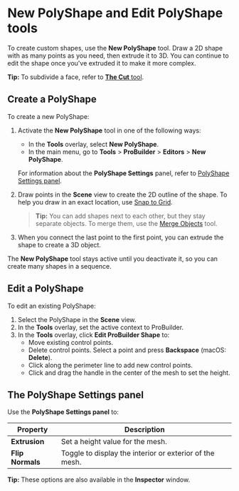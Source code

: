# New PolyShape and Edit PolyShape tools

To create custom shapes, use the **New PolyShape** tool. Draw a 2D shape with as many points as you need, then extrude it to 3D. You can continue to edit the shape once you've extruded it to make it more complex. 

**Tip:** To subdivide a face, refer to [**The Cut** tool](cut-tool.md).

## Create a PolyShape

To create a new PolyShape:

1. Activate the **New PolyShape** tool in one of the following ways:
	* In the **Tools** overlay, select **New PolyShape**.
	* In the main menu, go to **Tools** > **ProBuilder** > **Editors** > **New PolyShape**.

	For information about the **PolyShape Settings** panel, refer to [PolyShape Settings panel](#the-polyshape-settings-pnael).
1. Draw points in the **Scene** view to create the 2D outline of the shape. To help you draw in an exact location, use [Snap to Grid](snap-to-grid.md).
    > **Tip:** You can add shapes next to each other, but they stay separate objects. To merge them, use the [Merge Objects](Object_Merge.md) tool.
1. When you connect the last point to the first point, you can extrude the shape to create a 3D object.
	
The **New PolyShape** tool stays active until you deactivate it, so you can create many shapes in a sequence. 

## Edit a PolyShape

To edit an existing PolyShape:

1. Select the PolyShape in the **Scene** view.
1. In the **Tools** overlay, set the active context to ProBuilder. 
1. In the **Tools** overlay, click **Edit ProBuilder Shape** to:
    * Move existing control points.
    * Delete control points. Select a point and press **Backspace** (macOS: **Delete**).
    * Click along the perimeter line to add new control points.
    * Click and drag the handle in the center of the mesh to set the height.

## The PolyShape Settings panel

Use the **PolyShape Settings panel** to:

| **Property** | **Description** |
| --- | --- |
| **Extrusion** | Set a height value for the mesh. |
| **Flip Normals** | Toggle to display the interior or exterior of the mesh. |

**Tip:** These options are also available in the **Inspector** window.
